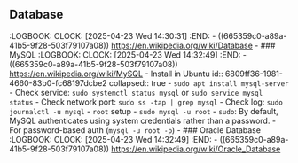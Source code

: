 ## Database
:LOGBOOK:
CLOCK: [2025-04-23 Wed 14:30:31]
:END:
	- ((665359c0-a89a-41b5-9f28-503f79107a08)) https://en.wikipedia.org/wiki/Database
	- ### MySQL
	  :LOGBOOK:
	  CLOCK: [2025-04-23 Wed 14:32:49]
	  :END:
		- ((665359c0-a89a-41b5-9f28-503f79107a08)) https://en.wikipedia.org/wiki/MySQL
		- Install in Ubuntu
		  id:: 6809ff36-1981-4660-83b0-fc68197dcbe2
		  collapsed:: true
			- `sudo apt install mysql-server`
			- Check service: `sudo systemctl status mysql` or `sudo service mysql status`
			- Check network port: `sudo ss -tap | grep mysql`
			- Check log: `sudo journalctl -u mysql`
		- `root` setup
			- `sudo mysql -u root`
				- `sudo`: By default, MySQL authenticates using system credentials rather than a password.
				- For password-based auth (`mysql -u root -p`)
	- ### Oracle Database
	  :LOGBOOK:
	  CLOCK: [2025-04-23 Wed 14:32:49]
	  :END:
		- ((665359c0-a89a-41b5-9f28-503f79107a08)) https://en.wikipedia.org/wiki/Oracle_Database